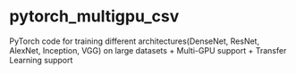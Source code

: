 # pytorch_multigpu_csv
PyTorch code for training different architectures(DenseNet, ResNet, AlexNet, Inception, VGG) on large datasets + Multi-GPU support + Transfer Learning support
